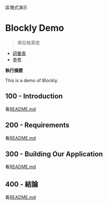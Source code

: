 區塊式演示

# Blockly Demo

> 斯拉格萊恩

-   [詞彙表](./GLOSSARY.md)
-   [參考](./REFERENCES.md)

**執行摘要**

This is a demo of Blockly.

## 100 - Introduction

看[README.md](./100/README.md)

## 200 - Requirements

看[README.md](./200/README.md)

## 300 - Building Our Application

看[README.md](./300/README.md)

## 400 - 結論

看[README.md](./400/README.md)
